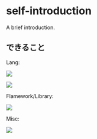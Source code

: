 # self-introduction
A brief introduction.

## できること
Lang: 

![](https://skillicons.dev/icons?i=c,cs,py,java)

![](https://skillicons.dev/icons?i=html,css,latex)

Flamework/Library:

![](https://skillicons.dev/icons?i=nuxtjs,vue,vuetify)

Misc:

![](https://skillicons.dev/icons?i=vscode,linux,git,github,unity,blender)

